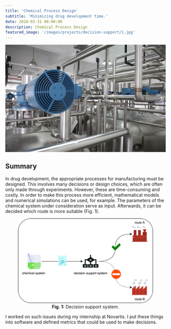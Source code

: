 ```yaml
---
title: 'Chemical Process Design'
subtitle: 'Minimizing drug development time.'
date: 2018-03-31 00:00:00
description: Chemical Process Design
featured_image: '/images/projects/decision-support/1.jpg'
---
```


![](/images/projects/decision-support/1.jpg)

## Summary

In drug development, the appropriate processes for manufacturing must be designed. This involves many decisions or design choices, which are often only made through experiments. However, these are time-consuming and costly. In order to make this process more efficient, mathematical models and numerical simulations can be used, for example. The parameters of the chemical system under consideration serve as input. Afterwards, it can be decided which route is more suitable (Fig. 1).

<center>
<figure>
<img src="/images/projects/decision-support/decision_support.png" width="800">
<figcaption><b>Fig. 1:</b> Decision support system.</figcaption>
</figure>
</center>

I worked on such issues during my internship at Novartis. I put these things into software and defined metrics that could be used to make decisions.
